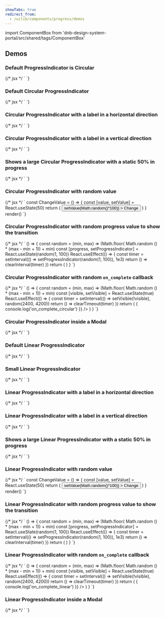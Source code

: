 ```yaml
---
showTabs: true
redirect_from:
  - /uilib/components/progress/demos
---
```


import ComponentBox from 'dnb-design-system-portal/src/shared/tags/ComponentBox'

## Demos

### Default ProgressIndicator is Circular

<ComponentBox>
	{/* jsx */ `
<ProgressIndicator />
`}
</ComponentBox>

### Default Circular ProgressIndicator

<ComponentBox>
	{/* jsx */ `
<ProgressIndicator
  type="circular"
/>
`}
</ComponentBox>

### Circular ProgressIndicator with a label in a horizontal direction

<ComponentBox>
	{/* jsx */ `
<ProgressIndicator
  // label="Custom label ..."
  type="circular"
  show_label="true"
  label_direction="horizontal"
/>
`}
</ComponentBox>

### Circular ProgressIndicator with a label in a vertical direction

<ComponentBox>
	{/* jsx */ `
<ProgressIndicator
  // label="Custom label ..."
  type="circular"
  show_label="true"
  label_direction="vertical"
/>
`}
</ComponentBox>

### Shows a large Circular ProgressIndicator with a static 50% in progress

<ComponentBox data-visual-test="progress-indicator-circular--primary">
	{/* jsx */ `
  <ProgressIndicator
    type="circular"
    progress="50"
    size="large"
    no_animation
  />
`}
</ComponentBox>

### Circular ProgressIndicator with random value

<ComponentBox useRender>
	{/* jsx */ `
const ChangeValue = () => {
	const [value, setValue] = React.useState(50)
	return (
		<FormRow centered>
			<ProgressIndicator
        type="circular"
				progress={value}
				show_label
				no_animation
			/>
			<Button
				left
				size="small"
				variant="secondary"
				onClick={() => setValue(Math.random()*100)}
			>
				Change
			</Button>
		</FormRow>
	)
}
render(<ChangeValue />)
`}
</ComponentBox>

### Circular ProgressIndicator with random progress value to show the transition

<ComponentBox noFragments={false}>
	{/* jsx */ `
() => {
  const random = (min, max) => (Math.floor( Math.random () * (max - min + 1)) + min)
  const [progress, setProgressIndicator] = React.useState(random(1, 100))
  React.useEffect(() => {
    const timer = setInterval(() => setProgressIndicator(random(1, 100)), 1e3)
    return () => clearInterval(timer)
  })
  return (
    <ProgressIndicator
      type="circular"
      size="large"
      progress={progress}
    />
  )
}
`}
</ComponentBox>

### Circular ProgressIndicator with random `on_complete` callback

<ComponentBox noFragments={false}>
	{/* jsx */ `
() => {
  const random = (min, max) => (Math.floor( Math.random () * (max - min + 1)) + min)
  const [visible, setVisible] = React.useState(true)
  React.useEffect(() => {
    const timer = setInterval(() => setVisible(!visible), random(2400, 4200))
    return () => clearTimeout(timer)
  })
  return (
    <ProgressIndicator
      type="circular"
      size="large"  
      visible={visible}
      on_complete={() => {
        console.log('on_complete_circular')
      }}
    />
  )
}
`}
</ComponentBox>

### Circular ProgressIndicator inside a Modal

<ComponentBox>
	{/* jsx */ `
<Modal
  spacing={false}
  max_width="12rem"
  fullscreen={false}
  align_content="centered"
  hide_close_button
  triggerAttributes={{ text: "Show" }}
  prevent_close={false}
>
  <ProgressIndicator
    type="circular"
    show_label
    label_direction="vertical"
    top="large"
    bottom="large"
    size="large"
  />
</Modal>
`}
</ComponentBox>

### Default Linear ProgressIndicator

<ComponentBox>
	{/* jsx */ `
  <ProgressIndicator 
    type="linear" 
  />
`}
</ComponentBox>

### Small Linear ProgressIndicator

<ComponentBox>
	{/* jsx */ `
  <ProgressIndicator 
    type="linear"
    size="small"
  />
`}
</ComponentBox>

### Linear ProgressIndicator with a label in a horizontal direction

<ComponentBox>
	{/* jsx */ `
<ProgressIndicator
  type="linear"
  // label="Custom label ..."
  show_label="true"
  label_direction="horizontal"
/>
`}
</ComponentBox>

### Linear ProgressIndicator with a label in a vertical direction

<ComponentBox>
	{/* jsx */ `
<ProgressIndicator
  type="linear"
  // label="Custom label ..."
  show_label="true"
  label_direction="vertical"
/>
`}
</ComponentBox>

### Shows a large Linear ProgressIndicator with a static 50% in progress

<ComponentBox data-visual-test="progress-indicator-linear--primary">
	{/* jsx */ `
  <ProgressIndicator 
    type="linear" 
    progress="50"
    size="large"
    no_animation
  />
`}
</ComponentBox>

### Linear ProgressIndicator with random value

<ComponentBox useRender>
	{/* jsx */ `
const ChangeValue = () => {
	const [value, setValue] = React.useState(50)
	return (
		<FormRow centered>
			<ProgressIndicator
        type="linear" 
				progress={value}
				no_animation
			/>
			<Button
				left
				size="small"
				variant="secondary"
				onClick={() => setValue(Math.random()*100)}
			>
				Change
			</Button>
		</FormRow>
	)
}
render(<ChangeValue />)
`}
</ComponentBox>

### Linear ProgressIndicator with random progress value to show the transition

<ComponentBox noFragments={false}>
	{/* jsx */ `
() => {
  const random = (min, max) => (Math.floor( Math.random () * (max - min + 1)) + min)
  const [progress, setProgressIndicator] = React.useState(random(1, 100))
  React.useEffect(() => {
    const timer = setInterval(() => setProgressIndicator(random(1, 100)), 1e3)
    return () => clearInterval(timer)
  })
  return (
    <ProgressIndicator
      type="linear"
      progress={progress}
    />
  )
}
`}
</ComponentBox>

### Linear ProgressIndicator with random `on_complete` callback

<ComponentBox noFragments={false}>
	{/* jsx */ `
() => {
  const random = (min, max) => (Math.floor( Math.random () * (max - min + 1)) + min)
  const [visible, setVisible] = React.useState(true)
  React.useEffect(() => {
    const timer = setInterval(() => setVisible(!visible), random(2400, 4200))
    return () => clearTimeout(timer)
  })
  return (
    <ProgressIndicator
      type="linear"
      size="large"  
      visible={visible}
      on_complete={() => {
        console.log('on_complete_linear')
      }}
    />
  )
}
`}
</ComponentBox>

### Linear ProgressIndicator inside a Modal

<ComponentBox>
	{/* jsx */ `
<Modal
  spacing={false}
  max_width="12rem"
  fullscreen={false}
  align_content="centered"
  hide_close_button
  triggerAttributes={{ text: "Show" }}
  prevent_close={false}
>
  <ProgressIndicator
    type="linear"
    show_label
    label_direction="vertical"
    top="large"
    bottom="large"
  />
</Modal>
`}
</ComponentBox>
